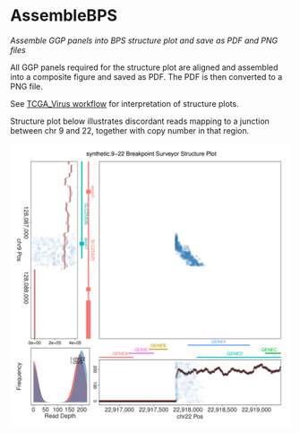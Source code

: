 # AssembleBPS

*Assemble GGP panels into BPS structure plot and save as PDF and PNG files*

All GGP panels required for the structure plot are aligned and assembled into
a composite figure and saved as PDF.  The PDF is then converted to a PNG file.

See [TCGA_Virus workflow](https://github.com/ding-lab/BreakPointSurveyor/blob/master/T_PlotStructure/README.md) for interpretation of structure plots.

Structure plot below illustrates discordant reads mapping to a junction between chr 9 and 22, together with copy number
in that region.

<img src="plots/synthetic.9-22.AA.chr22_chr9.BreakpointSurvey.png" width="600"/>


